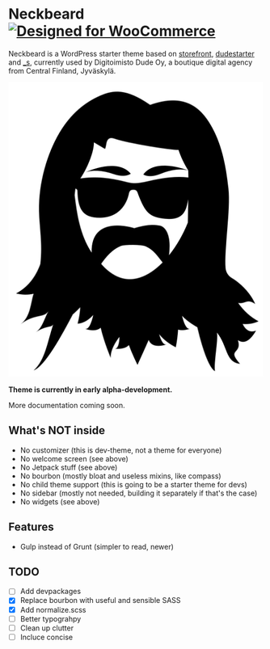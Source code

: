 # Neckbeard [![Designed for WooCommerce](http://img.shields.io/badge/Designed%20for-WooCommerce-a46497.svg)](http://woothemes.com/woocommerce/)

Neckbeard is a WordPress starter theme based on [storefront](https://github.com/woothemes/storefront), [dudestarter](https://github.com/digitoimistodude/dudestarter) and [_s](https://github.com/automattic/_s), currently used by Digitoimisto Dude Oy, a boutique digital agency from Central Finland, Jyväskylä.

![Neckbeard logo](https://github.com/digitoimistodude/neckbeard/blob/master/neckbeard.svg "Neckbeard logo")

**Theme is currently in early alpha-development.**

More documentation coming soon.

## What's NOT inside

- No customizer (this is dev-theme, not a theme for everyone)
- No welcome screen (see above)
- No Jetpack stuff (see above)
- No bourbon (mostly bloat and useless mixins, like compass)
- No child theme support (this is going to be a starter theme for devs)
- No sidebar (mostly not needed, building it separately if that's the case)
- No widgets (see above)

## Features
- Gulp instead of Grunt (simpler to read, newer)

## TODO

- [ ] Add devpackages
- [x] Replace bourbon with useful and sensible SASS
- [x] Add normalize.scss
- [ ] Better typograhpy
- [ ] Clean up clutter
- [ ] Incluce concise
